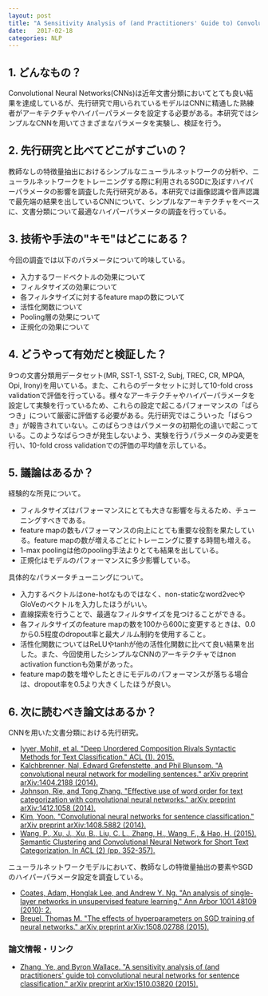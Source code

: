 ```yaml
---
layout: post
title: "A Sensitivity Analysis of (and Practitioners' Guide to) Convolutional Neural Networks for Sentence Classification"
date:   2017-02-18
categories: NLP
---
```


## 1. どんなもの？

Convolutional Neural Networks(CNNs)は近年文書分類においてとても良い結果を達成しているが、先行研究で用いられているモデルはCNNに精通した熟練者がアーキテクチャやハイパーパラメータを設定する必要がある。本研究ではシンプルなCNNを用いてさまざまなパラメータを実験し、検証を行う。

## 2. 先行研究と比べてどこがすごいの？

教師なしの特徴量抽出におけるシンプルなニューラルネットワークの分析や、ニューラルネットワークをトレーニングする際に利用されるSGDに及ぼすハイパーパラメータの影響を調査した先行研究がある。本研究では画像認識や音声認識で最先端の結果を出しているCNNについて、シンプルなアーキテクチャをベースに、文書分類について最適なハイパーパラメータの調査を行っている。

## 3. 技術や手法の"キモ"はどこにある？

今回の調査では以下のパラメータについて吟味している。

* 入力するワードベクトルの効果について
* フィルタサイズの効果について
* 各フィルタサイズに対するfeature mapの数について
* 活性化関数について
* Pooling層の効果について
* 正規化の効果について

## 4. どうやって有効だと検証した？

9つの文書分類用データセット(MR, SST-1, SST-2, Subj, TREC, CR, MPQA, Opi, Irony)を用いている。また、これらのデータセットに対して10-fold cross validationで評価を行っている。様々なアーキテクチャやハイパーパラメータを設定して実験を行っているため、これらの設定で起こるパフォーマンスの「ばらつき」について厳密に評価する必要がある。先行研究ではこういった「ばらつき」が報告されていない。このばらつきはパラメータの初期化の違いで起こっている。このようなばらつきが発生しないよう、実験を行うパラメータのみ変更を行い、10-fold cross validationでの評価の平均値を示している。

## 5. 議論はあるか？

経験的な所見について。

* フィルタサイズはパフォーマンスにとても大きな影響を与えるため、チューニングすべきである。
* feature mapの数もパフォーマンスの向上にとても重要な役割を果たしている。feature mapの数が増えるごとにトレーニングに要する時間も増える。
* 1-max poolingは他のpooling手法よりとても結果を出している。
* 正規化はモデルのパフォーマンスに多少影響している。

具体的なパラメータチューニングについて。

* 入力するベクトルはone-hotなものではなく、non-staticなword2vecやGloVeのベクトルを入力したほうがいい。
* 直線探索を行うことで、最適なフィルタサイズを見つけることができる。
* 各フィルタサイズのfeature mapの数を100から600に変更するときは、0.0から0.5程度のdropout率と最大ノルム制約を使用すること。
* 活性化関数についてはReLUやtanhが他の活性化関数に比べて良い結果を出した。また、今回使用したシンプルなCNNのアーキテクチャではnon activation functionも効果があった。
* feature mapの数を増やしたときにモデルのパフォーマンスが落ちる場合は、dropout率を0.5より大きくしたほうが良い。

## 6. 次に読むべき論文はあるか？

CNNを用いた文書分類における先行研究。

* [Iyyer, Mohit, et al. "Deep Unordered Composition Rivals Syntactic Methods for Text Classification." ACL (1). 2015.](http://www.umiacs.umd.edu/~jbg/docs/2015_acl_dan.pdf)
* [Kalchbrenner, Nal, Edward Grefenstette, and Phil Blunsom. "A convolutional neural network for modelling sentences." arXiv preprint arXiv:1404.2188 (2014).](https://arxiv.org/pdf/1404.2188.pdf?utm_content=bufferee286&utm_medium=social&utm_source=plus.google.com&utm_campaign=buffer)
* [Johnson, Rie, and Tong Zhang. "Effective use of word order for text categorization with convolutional neural networks." arXiv preprint arXiv:1412.1058 (2014).](https://arxiv.org/pdf/1412.1058)
* [Kim, Yoon. "Convolutional neural networks for sentence classification." arXiv preprint arXiv:1408.5882 (2014).](https://arxiv.org/pdf/1408.5882)
* [Wang, P., Xu, J., Xu, B., Liu, C. L., Zhang, H., Wang, F., & Hao, H. (2015). Semantic Clustering and Convolutional Neural Network for Short Text Categorization. In ACL (2) (pp. 352-357).](http://www.aclweb.org/old_anthology/P/P15/P15-2058.pdf)
  
ニューラルネットワークモデルにおいて、教師なしの特徴量抽出の要素やSGDのハイパーパラメータ設定を調査している。
  
* [Coates, Adam, Honglak Lee, and Andrew Y. Ng. "An analysis of single-layer networks in unsupervised feature learning." Ann Arbor 1001.48109 (2010): 2.](http://www.jmlr.org/proceedings/papers/v15/coates11a/coates11a.pdf)
* [Breuel, Thomas M. "The effects of hyperparameters on SGD training of neural networks." arXiv preprint arXiv:1508.02788 (2015).](https://arxiv.org/pdf/1508.02788)
  

### 論文情報・リンク

* [Zhang, Ye, and Byron Wallace. "A sensitivity analysis of (and practitioners' guide to) convolutional neural networks for sentence classification." arXiv preprint arXiv:1510.03820 (2015).](https://arxiv.org/pdf/1510.03820)

